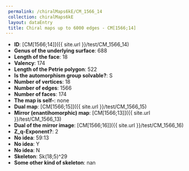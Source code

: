 ```yaml
--- 
 permalink: /chiralMaps6kE/CM_1566_14 
 collection: chiralMaps6kE
 layout: dataEntry
 title: Chiral maps up to 6000 edges - CM[1566;14]
---
```


- **ID**: [CM[1566;14]]({{ site.url }}/test/CM_1566_14)
- **Genus of the underlying surface**: 688
- **Length of the face**: 18
- **Valency**: 174
- **Length of the Petrie polygon**: 522
- **Is the automorphism group solvable?**: S
- **Number of vertices**: 18
- **Number of edges**: 1566
- **Number of faces**: 174
- **The map is self-**: none
- **Dual map**: [CM[1566;15]]({{ site.url }}/test/CM_1566_15)
- **Mirror (enantihomorphic) map**: [CM[1566;13]]({{ site.url }}/test/CM_1566_13)
- **Dual of the mirror image**: [CM[1566;16]]({{ site.url }}/test/CM_1566_16)
- **Z_q-Exponent?**: 2
- **No idea**:  59:13
- **No idea**: Y
- **No idea**: N
- **Skeleton**: Sk(18;5)^29
- **Some other kind of skeleton**: nan
